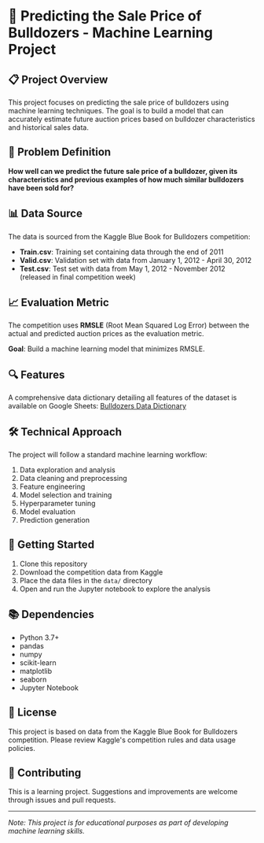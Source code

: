# 🚜 Predicting the Sale Price of Bulldozers - Machine Learning Project

## 📋 Project Overview
This project focuses on predicting the sale price of bulldozers using machine learning techniques. The goal is to build a model that can accurately estimate future auction prices based on bulldozer characteristics and historical sales data.

## 🎯 Problem Definition
**How well can we predict the future sale price of a bulldozer, given its characteristics and previous examples of how much similar bulldozers have been sold for?**

## 📊 Data Source
The data is sourced from the Kaggle Blue Book for Bulldozers competition:
- **Train.csv**: Training set containing data through the end of 2011
- **Valid.csv**: Validation set with data from January 1, 2012 - April 30, 2012
- **Test.csv**: Test set with data from May 1, 2012 - November 2012 (released in final competition week)

## 📈 Evaluation Metric
The competition uses **RMSLE** (Root Mean Squared Log Error) between the actual and predicted auction prices as the evaluation metric.

**Goal**: Build a machine learning model that minimizes RMSLE.

## 🔍 Features
A comprehensive data dictionary detailing all features of the dataset is available on Google Sheets:
[Bulldozers Data Dictionary](https://docs.google.com/spreadsheets/d/1VhXfNi52W9iPdacRqY4BgRzHsUAKPOGZfXIi67C-K-8/edit?usp=sharing)

## 🛠️ Technical Approach
The project will follow a standard machine learning workflow:
1. Data exploration and analysis
2. Data cleaning and preprocessing
3. Feature engineering
4. Model selection and training
5. Hyperparameter tuning
6. Model evaluation
7. Prediction generation


## 🚀 Getting Started
1. Clone this repository
2. Download the competition data from Kaggle
3. Place the data files in the `data/` directory
4. Open and run the Jupyter notebook to explore the analysis

## 📚 Dependencies
- Python 3.7+
- pandas
- numpy
- scikit-learn
- matplotlib
- seaborn
- Jupyter Notebook

## 📝 License
This project is based on data from the Kaggle Blue Book for Bulldozers competition. Please review Kaggle's competition rules and data usage policies.

## 🤝 Contributing
This is a learning project. Suggestions and improvements are welcome through issues and pull requests.

---

*Note: This project is for educational purposes as part of developing machine learning skills.*
